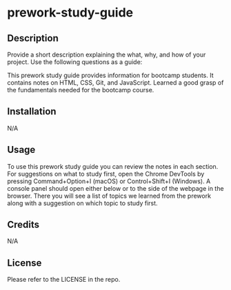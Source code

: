 # prework-study-guide

## Description

Provide a short description explaining the what, why, and how of your project. Use the following questions as a guide:

This prework study guide provides information for bootcamp students. It contains notes on HTML, CSS, Git, and JavaScript. Learned a good grasp of the fundamentals needed for the bootcamp course.

## Installation

N/A

## Usage

To use this prework study guide you can review the notes in each section. For suggestions on what to study first, open the Chrome DevTools by pressing Command+Option+I (macOS) or Control+Shift+I (Windows). A console panel should open either below or to the side of the webpage in the browser. There you will see a list of topics we learned from the prework along with a suggestion on which topic to study first.

## Credits

N/A

## License

Please refer to the LICENSE in the repo.